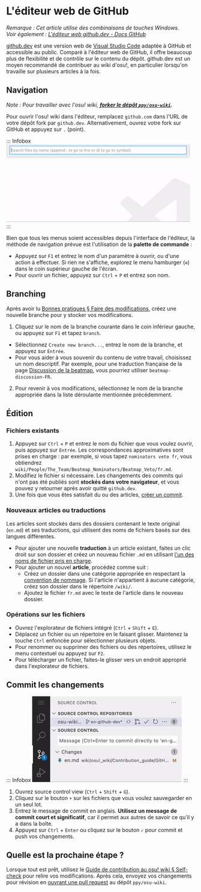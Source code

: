 # L'éditeur web de GitHub

*Remarque : Cet article utilise des combinaisons de touches Windows.*\
*Voir également : [L'éditeur web github.dev - Docs GitHub](https://docs.github.com/en/codespaces/the-githubdev-web-based-editor)*

[github.dev](https://github.dev) est une version web de [Visual Studio Code](https://code.visualstudio.com) adaptée à GitHub et accessible au public. Comparé à l'éditeur web de GitHub, il offre beaucoup plus de flexibilité et de contrôle sur le contenu du dépôt. github.dev est un moyen recommandé de contribuer au wiki d'osu!, en particulier lorsqu'on travaille sur plusieurs articles à la fois.

## Navigation

*Note : Pour travailler avec l'osu! wiki, **[forker le dépôt `ppy/osu-wiki`](/wiki/osu!_wiki/Contribution_guide#modifier-le-wiki).***

Pour ouvrir l'osu! wiki dans l'éditeur, remplacez `github.com` dans l'URL de votre dépôt fork par `github.dev`. Alternativement, ouvrez votre fork sur GitHub et appuyez sur `.` (point).

::: Infobox
![](img/command-palette.gif "Exemple d'utilisation de la palette de commande")
:::

Bien que tous les menus soient accessibles depuis l'interface de l'éditeur, la méthode de navigation prévue est l'utilisation de la **palette de commande** :

- Appuyez sur `F1` et entrez le nom d'un paramètre à ouvrir, ou d'une action à effectuer. Si rien ne s'affiche, explorez le menu hamburger (`≡`) dans le coin supérieur gauche de l'écran.
- Pour ouvrir un fichier, appuyez sur `Ctrl` + `P` et entrez son nom.

## Branching

Après avoir lu [Bonnes pratiques § Faire des modifications](/wiki/osu!_wiki/Contribution_guide/Best_practices#faire-des-modifications), créez une nouvelle branche pour y stocker vos modifications.

1. Cliquez sur le nom de la branche courante dans le coin inférieur gauche, ou appuyez sur `F1` et tapez `branch`.

  - Sélectionnez `Create new branch...`, entrez le nom de la branche, et appuyez sur `Entrée`.
  - Pour vous aider à vous souvenir du contenu de votre travail, choisissez un nom descriptif. Par exemple, pour une traduction française de la page [Discussion de la beatmap](/wiki/Beatmap_discussion), vous pourriez utiliser `beatmap-discussion-FR`.

2. Pour revenir à vos modifications, sélectionnez le nom de la branche appropriée dans la liste déroulante mentionnée précédemment.

## Édition

### Fichiers existants

1. Appuyez sur `Ctrl` + `P` et entrez le nom du fichier que vous voulez ouvrir, puis appuyez sur `Entrée`. Les correspondances approximatives sont prises en charge : par exemple, si vous tapez `nominators veto fr`, vous obtiendrez `wiki/People/The_Team/Beatmap_Nominators/Beatmap_Veto/fr.md`.
2. Modifiez le fichier si nécessaire. Les changements des commits qui n'ont pas été publiés sont **stockés dans votre navigateur**, et vous pouvez y retourner après avoir quitté `github.dev`.
3. Une fois que vous êtes satisfait du ou des articles, [créer un commit](#commit-les-changements).

### Nouveaux articles ou traductions

Les articles sont stockés dans des dossiers contenant le texte original (`en.md`) et ses traductions, qui utilisent des noms de fichiers basés sur des langues différentes.

- Pour ajouter une nouvelle **traduction** à un article existant, faites un clic droit sur son dossier et créez un nouveau fichier `.md` en utilisant [l'un des noms de fichier pris en charge](/wiki/Article_styling_criteria/Formatting#locales).
- Pour ajouter un nouvel **article**, procédez comme suit :
  - Créez un dossier dans une catégorie appropriée en respectant la [convention de nommage](/wiki/Article_styling_criteria/Formatting#structure-des-dossiers-et-des-fichiers). Si l'article n'appartient à aucune catégorie, créez son dossier dans le répertoire `/wiki/`.
  - Ajoutez le fichier `fr.md` avec le texte de l'article dans le nouveau dossier.

### Opérations sur les fichiers

- Ouvrez l'explorateur de fichiers intégré (`Ctrl` + `Shift` + `E`).
- Déplacez un fichier ou un répertoire en le faisant glisser. Maintenez la touche `Ctrl` enfoncée pour sélectionner plusieurs objets.
- Pour renommer ou supprimer des fichiers ou des répertoires, utilisez le menu contextuel ou appuyez sur `F2`.
- Pour télécharger un fichier, faites-le glisser vers un endroit approprié dans l'explorateur de fichiers.

## Commit les changements

::: Infobox
![](img/commit-and-push.gif "Commit et push pour sauvegarder les changements de façon permanente")
:::

1. Ouvrez source control view (`Ctrl` + `Shift` + `G`).
2. Cliquez sur le bouton `+` sur les fichiers que vous voulez sauvegarder en un seul lot.
3. Entrez le message de commit en anglais. **Utilisez un message de commit court et significatif**, car il permet aux autres de savoir ce qu'il y a dans la boîte.
4. Appuyez sur `Ctrl` + `Enter` ou cliquez sur le bouton `✓` pour commit et push vos changements.

## Quelle est la prochaine étape ?

Lorsque tout est prêt, utilisez le [Guide de contribution au osu! wiki § Self-check](/wiki/osu!_wiki/Contribution_guide#self-check) pour relire vos modifications. Après cela, envoyez vos changements pour révision en [ouvrant une pull request](/wiki/osu!_wiki/Contribution_guide#pull-request) au dépôt `ppy/osu-wiki`.

